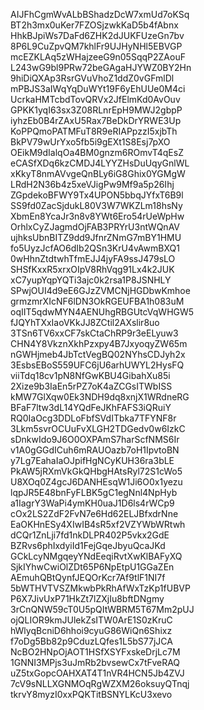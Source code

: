AIJFhCgmWvALbBShadzDcW7xmUd7oKSq
BT2h3mx0uKer7FZOSjzwkKaD5b4fAbnx
HhkBJpiWs7DaFd6ZHK2dJUKFUzeGn7bv
8P6L9CuZpvQM7khlFr9UJHyNHl5EBVGP
mcEZKLAq5zWHajzeeG9n05SqqP2ZAouF
L243wG9bl9PRw72beGAgaHJYWZ0BY2Hn
9hiDiQXAp3RsrGVuVhoZ1ddZ0vGFmlDl
mPBJS3aIWqYqDuWYt19F6yEhUUe0M4ci
UcrkaHMTcbdTovQRVx2JfElmKd0AvOuv
GPKK1yqI63sx3Z08RLnrEpH9MWJ2gbpP
iyhzEb0B4rZAxU5Rax7BeDkDrYRWE3Up
KoPPQmoPATMFuT8R9eRIAPpzzI5xjbTh
BkPV79wUrYxo5fb5i9gEXt1S8Esj7pXO
OEikM9dIalqOa4BM0gnzm6ROmvT4qEsZ
eCASfXDq6kzCMDJ4LYYZHsDuUqyGnlWL
xKkyT8nmAVvgeQnBLy6iG8Ghix0YGMgW
LRdH2N36b4z5xeVJigPw9Mf9a5p26Ihj
ZGpdekoBFWY9Tx4UPON5bbqJYfxT6B9l
SS9fd0ZacSjdukL80V3W7WKZLm18hsNy
XbmEn8YcaJr3n8v8YWt6Ero54rUeWpHw
OrhlxCyZJagmdOjFAB3PRYrU3ntWQnAV
ujhksUbnBITZ9dd9JfnrZNmG7mBY1HMU
fo5UyzJcfAO6dIb2QSn3KrU4vAwmBXQ1
0wHhnZtdtwhTfmEJJ4jyFA9ssJ479sLO
SHSfKxxR5xrxOIpV8RhVqg91Lx4k2JUK
xC7yupYqpYQTi3ajc0k2rsa1P8JSNHLY
SPwjOUI4d9eE6GJzZVMCNjHGDbwKmhoe
grmzmrXIcNF6lDN3OkRGEUFBA1h083uM
oqIIT5qdwMYN4AENUhgRBGUtcVqWHGW5
fJQYhTXxIaoVKkJJ8ZCtil2AXslir8uo
3TSn6TV6xxCF7skCtaChRP9r3eELyuw3
CHN4Y8VkznXkhPzxpy4B7JxyoqyZW65m
nGWHjmeb4JbTctVegBQ02NYhsCDJyh2x
3EsbsEBoS559UFC6jU6arhUWYL2HysFQ
viiTdq18cv1pN8NfGwKBU4GibahXu85i
2Xize9b3IaEn5rPZ7oK4aZCGsITWbISS
kMW7GlXqw0Ek3NDH9dq8xnjX1WRdneRG
BFaF7ltw3dL14YQdFeJKhFAFS3iQRuiY
RQ0IaOcg3DDLoFbfSVdITbka7TFYNF8r
3Lkm5svrOCUuFvXLGH2TDGedv0w6IzkC
sDnkwIdo9J6O0OXPAmS7harScfNMS6Ir
v1A0gGGdICuh6mRAUOazb7oH1IpvtoBN
y7Lg7EahaIaOJpifHgNCyKUH36ra3bLE
PkAW5jRXmVkGkQHbgHAtsRyl72S1cWo5
U8XOq0Z4gcJ6DANHEsqW1Ji6O0x1yezu
lqpJR5E48bnFyFLBK5gC1egNnl4NpHyb
a1IagrY3WaPi4ymKH0uaJ1D6ls4rWCp9
cOx2LS2ZdF2FvN7e6Hd62ELJBfxdrNne
EaOKHnESy4XIwIB4sR5xf2VZYWbWRtwh
dCQr1ZnLji7fd1nkDLPR402P5vkx2GdE
BZRvs6phIxdyiId1FejGqeJbyuQcaJKd
GCkLcyNMgqeyYNdEeqiRvtXwKlBAFyXQ
SjkIYhwCwiOlZDt65P6NpEtpU1GGaZEn
AEmuhQBtQynfJEQOrKcr7Af9tlF1NI7f
5bWTHVTVSZMkwbPkRhAfWxTzKp1fUBVP
P6X7JivUxP71HkZt7lZXjIu8bftDNgmy
3rCnQNW59cT0U5pQItWBRM5T67Mm2pUJ
ojQLIOR9kmJUlekZsITW0ArE1S0zKruC
hWlyqBcniD6hhoi9cyuG86WiQn6Shixz
f7oDg5Bb82p9CduzLQfes1L5bS77jJCA
NcBO2HNpOjAOT1HSfXSYFxskeDrjLc7M
1GNNI3MPjs3uJmRb2bvsewCx7tFveRAQ
uZ5txGopcOAHXAT4T1nVR4HCN5Jb4ZVJ
7cV9sNLLXGNMOqRgWZXM26oksuyQTnqj
tkrvY8myzI0xxPQKTitBSNYLKcU3xevo
